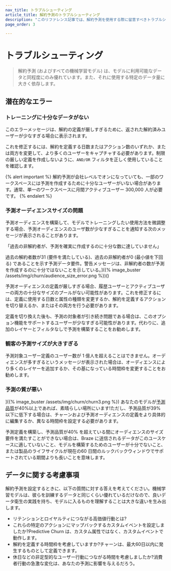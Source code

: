 ```yaml
---
nav_title: トラブルシューティング
article_title: 解約予測のトラブルシューティング
description: "このリファレンス記事では、解約予測を使用する際に留意すべきトラブルシューティングステップと考慮事項について説明します。"
page_order: 3

---
```


# トラブルシューティング

> 解約予測 (およびすべての機械学習モデル) は、モデルに利用可能なデータと同程度にのみ優れています。また、それに使用する特定のデータ量に大きく依存します。 

## 潜在的なエラー

### トレーニングに十分なデータがない 

このエラーメッセージは、解約の定義が厳しすぎるために、返された解約済みユーザーが少なすぎる場合に表示されます。 

これを修正するには、解約を定義する日数またはアクション数のいずれか、または両方を変更して、より多くのユーザーをキャプチャする必要があります。制限の厳しい定義を作成しないように、`AND/OR` フィルタを正しく使用していることを確認します。 

{% alert important %}
解約予測が会社レベルでオンになっていても、一部のワークスペースには予測を作成するために十分なユーザーがいない場合があります。通常、単一のワークスペースに月間アクティブユーザー 300,000 人が必要です。
{% endalert %}

### 予測オーディエンスサイズの問題

予測オーディエンスを構築して、モデルでトレーニングしたい使用方法を微調整する場合、予測オーディエンスのユーザ数が少なすぎることを通知する次のメッセージが表示されることがあります。 

「過去の非解約者が、予測を確実に作成するのに十分な数に達していません」

過去の解約者数が31 (要件を満たしている)、過去の非解約者が0 (最小値を下回る) であることを示す予測データ要件。警告メッセージは、非解約者の数が予測を作成するのに十分ではないことを示している。]({% image_buster /assets/img/churn/audience_size_error.png %})()

予測オーディエンスの定義が厳しすぎる場合、履歴ユーザーとアクティブユーザーの両方の十分なサイズのプールがない可能性があります。これを修正するには、定義に使用する日数と属性の種類を変更するか、解約を定義するアクションを切り替えるか、またはその両方を行う必要があります。 

定義を切り換えた後も、予測の対象者が引き続き問題である場合は、このオプション機能をサポートするユーザーが少なすぎる可能性があります。代わりに、追加のレイヤーとフィルタなしで予測を構築することをお勧めします。 

### 観客の予測サイズが大きすぎる

予測対象ユーザー定義のユーザー数が 1 億人を超えることはできません。オーディエンスが多すぎるというメッセージが表示された場合は、オーディエンスにより多くのレイヤーを追加するか、その基になっている時間枠を変更することをお勧めします。

### 予測の質が悪い

]({% image_buster /assets/img/churn/churn3.png %})
あなたのモデルが[予測品質]({{site.baseurl}}/user_guide/brazeai/predictive_churn/analytics/)が40%以上であれば、素晴らしい場所にいます!ただし、予測品質が39% 以下に低下する場合は、チャーンおよび予測オーディエンスの定義をより具体的に編集するか、異なる時間枠を設定する必要があります。 

予測定義を構築し、予測品質が40% を超えている間にオーディエンスのサイズ要件を満たすことができない場合は、Braze に送信されるデータがこのユースケースに適していないこと、モデルを構築するためのユーザーが十分でないこと、または製品のライフサイクルが現在の60 日間のルックバックウィンドウでサポートされている期間よりも長いことを意味します。 

## データに関する考慮事項

解約予測を設定するときに、以下の質問に対する答えを考えてください。機械学習モデルは、彼らを訓練するデータと同じくらい優れているだけなので、良いデータ衛生の実践を持ち、モデルに入るものを理解することは大きな違いを生み出します。

- リテンションとロイヤルティにつながる高価値行動とは?
- これらの特定のアクションにマップバックするカスタムイベントを設定しましたか?Predictive Churn は、カスタム属性ではなく、カスタムイベントで動作します。
- 解約を定義する時間枠を考慮していますか?チャーンは、最大60日以内に発生するものとして定義できます。
- 休日などの非定型的なユーザー行動につながる時間を考慮しましたか?消費者行動の急激な変化は、あなたの予測に影響を与えるだろう。 

